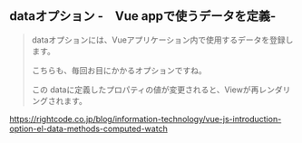 ## dataオプション -　Vue appで使うデータを定義-

> dataオプションには、Vueアプリケーション内で使用するデータを登録します。
> 
> こちらも、毎回お目にかかるオプションですね。
> 
> この dataに定義したプロパティの値が変更されると、Viewが再レンダリングされます。

https://rightcode.co.jp/blog/information-technology/vue-js-introduction-option-el-data-methods-computed-watch
